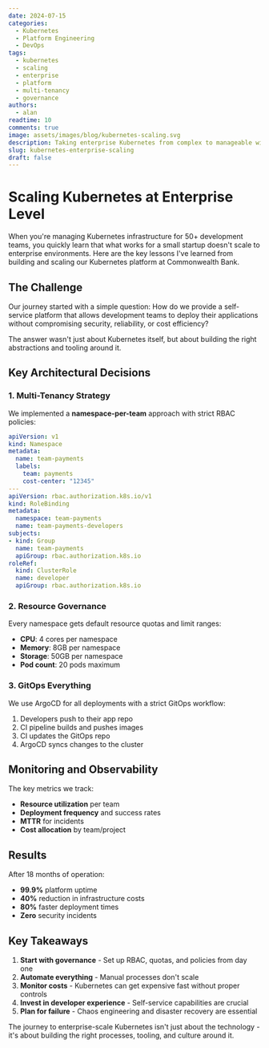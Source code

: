 ```yaml
---
date: 2024-07-15
categories:
  - Kubernetes
  - Platform Engineering
  - DevOps
tags:
  - kubernetes
  - scaling
  - enterprise
  - platform
  - multi-tenancy
  - governance
authors:
  - alan
readtime: 10
comments: true
image: assets/images/blog/kubernetes-scaling.svg
description: Taking enterprise Kubernetes from complex to manageable with proper governance and automation
slug: kubernetes-enterprise-scaling
draft: false
---
```


# Scaling Kubernetes at Enterprise Level

When you're managing Kubernetes infrastructure for 50+ development teams, you quickly learn that what works for a small startup doesn't scale to enterprise environments. Here are the key lessons I've learned from building and scaling our Kubernetes platform at Commonwealth Bank.

<!-- more -->

## The Challenge

Our journey started with a simple question: How do we provide a self-service platform that allows development teams to deploy their applications without compromising security, reliability, or cost efficiency?

The answer wasn't just about Kubernetes itself, but about building the right abstractions and tooling around it.

## Key Architectural Decisions

### 1. Multi-Tenancy Strategy

We implemented a **namespace-per-team** approach with strict RBAC policies:

```yaml
apiVersion: v1
kind: Namespace
metadata:
  name: team-payments
  labels:
    team: payments
    cost-center: "12345"
---
apiVersion: rbac.authorization.k8s.io/v1
kind: RoleBinding
metadata:
  namespace: team-payments
  name: team-payments-developers
subjects:
- kind: Group
  name: team-payments
  apiGroup: rbac.authorization.k8s.io
roleRef:
  kind: ClusterRole
  name: developer
  apiGroup: rbac.authorization.k8s.io
```

### 2. Resource Governance

Every namespace gets default resource quotas and limit ranges:

- **CPU**: 4 cores per namespace
- **Memory**: 8GB per namespace  
- **Storage**: 50GB per namespace
- **Pod count**: 20 pods maximum

### 3. GitOps Everything

We use ArgoCD for all deployments with a strict GitOps workflow:

1. Developers push to their app repo
2. CI pipeline builds and pushes images
3. CI updates the GitOps repo
4. ArgoCD syncs changes to the cluster

## Monitoring and Observability

The key metrics we track:

- **Resource utilization** per team
- **Deployment frequency** and success rates
- **MTTR** for incidents
- **Cost allocation** by team/project

## Results

After 18 months of operation:

- **99.9%** platform uptime
- **40%** reduction in infrastructure costs
- **80%** faster deployment times
- **Zero** security incidents

## Key Takeaways

1. **Start with governance** - Set up RBAC, quotas, and policies from day one
2. **Automate everything** - Manual processes don't scale
3. **Monitor costs** - Kubernetes can get expensive fast without proper controls
4. **Invest in developer experience** - Self-service capabilities are crucial
5. **Plan for failure** - Chaos engineering and disaster recovery are essential

The journey to enterprise-scale Kubernetes isn't just about the technology - it's about building the right processes, tooling, and culture around it.